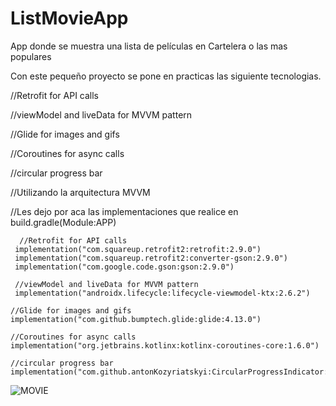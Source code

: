 # ListMovieApp
App donde se muestra una lista de películas en Cartelera o las mas populares

Con este  pequeño proyecto se pone en practicas las siguiente tecnologias. 

//Retrofit for API calls

//viewModel and liveData for MVVM pattern

 //Glide for images and gifs
 
 //Coroutines for async calls

  //circular progress bar

  //Utilizando la arquitectura MVVM 

  //Les dejo por aca las implementaciones que realice en build.gradle(Module:APP)
  
      //Retrofit for API calls
     implementation("com.squareup.retrofit2:retrofit:2.9.0")
     implementation("com.squareup.retrofit2:converter-gson:2.9.0")
     implementation("com.google.code.gson:gson:2.9.0")

     //viewModel and liveData for MVVM pattern
     implementation("androidx.lifecycle:lifecycle-viewmodel-ktx:2.6.2")

    //Glide for images and gifs
    implementation("com.github.bumptech.glide:glide:4.13.0")

    //Coroutines for async calls
    implementation("org.jetbrains.kotlinx:kotlinx-coroutines-core:1.6.0")

    //circular progress bar
    implementation("com.github.antonKozyriatskyi:CircularProgressIndicator:1.3.0")
![MOVIE](https://github.com/GuitHub75/ListMovieApp/assets/101473187/c638d9df-b6d7-40b9-bf3b-d29af09e46ae)

